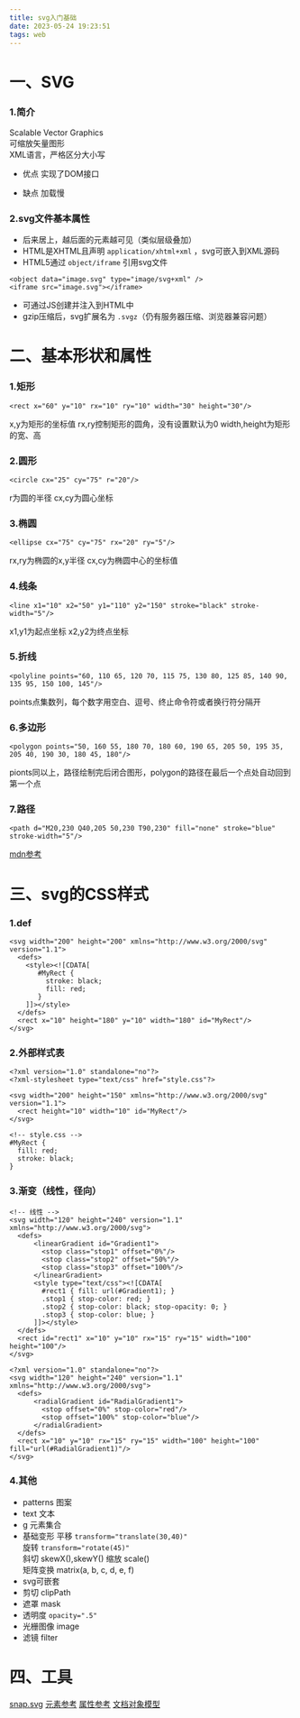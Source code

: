 ```yaml
---
title: svg入门基础
date: 2023-05-24 19:23:51
tags: web
---
```


# 一、SVG
### 1.简介
Scalable Vector Graphics  
可缩放矢量图形  
XML语言，严格区分大小写

- 优点
实现了DOM接口

- 缺点
加载慢

### 2.svg文件基本属性
- 后来居上，越后面的元素越可见（类似层级叠加）
- HTML是XHTML且声明 `application/xhtml+xml` ，svg可嵌入到XML源码
- HTML5通过 `object/iframe` 引用svg文件

``` 
<object data="image.svg" type="image/svg+xml" />
<iframe src="image.svg"></iframe>
```

- 可通过JS创建并注入到HTML中
- gzip压缩后，svg扩展名为 `.svgz`（仍有服务器压缩、浏览器兼容问题）

# 二、基本形状和属性
### 1.矩形
```
<rect x="60" y="10" rx="10" ry="10" width="30" height="30"/>
```

x,y为矩形的坐标值
rx,ry控制矩形的圆角，没有设置默认为0
width,height为矩形的宽、高

### 2.圆形
```
<circle cx="25" cy="75" r="20"/>
```

r为圆的半径
cx,cy为圆心坐标

### 3.椭圆
```
<ellipse cx="75" cy="75" rx="20" ry="5"/>
```

rx,ry为椭圆的x,y半径
cx,cy为椭圆中心的坐标值

### 4.线条
```
<line x1="10" x2="50" y1="110" y2="150" stroke="black" stroke-width="5"/>
```

x1,y1为起点坐标
x2,y2为终点坐标

### 5.折线
```
<polyline points="60, 110 65, 120 70, 115 75, 130 80, 125 85, 140 90, 135 95, 150 100, 145"/>
```

points点集数列，每个数字用空白、逗号、终止命令符或者换行符分隔开

### 6.多边形
```
<polygon points="50, 160 55, 180 70, 180 60, 190 65, 205 50, 195 35, 205 40, 190 30, 180 45, 180"/>
```
pionts同以上，路径绘制完后闭合图形，polygon的路径在最后一个点处自动回到第一个点

### 7.路径
```
<path d="M20,230 Q40,205 50,230 T90,230" fill="none" stroke="blue" stroke-width="5"/>
```
[mdn参考](https://developer.mozilla.org/zh-CN/docs/Web/SVG/Tutorial/Paths)

# 三、svg的CSS样式
### 1.def
```
<svg width="200" height="200" xmlns="http://www.w3.org/2000/svg" version="1.1">
  <defs>
    <style><![CDATA[
       #MyRect {
         stroke: black;
         fill: red;
       }
    ]]></style>
  </defs>
  <rect x="10" height="180" y="10" width="180" id="MyRect"/>
</svg>
```

### 2.外部样式表
```
<?xml version="1.0" standalone="no"?>
<?xml-stylesheet type="text/css" href="style.css"?>

<svg width="200" height="150" xmlns="http://www.w3.org/2000/svg" version="1.1">
  <rect height="10" width="10" id="MyRect"/>
</svg>

<!-- style.css -->
#MyRect {
  fill: red;
  stroke: black;
}
```

### 3.渐变（线性，径向）
```
<!-- 线性 -->
<svg width="120" height="240" version="1.1" xmlns="http://www.w3.org/2000/svg">
  <defs>
      <linearGradient id="Gradient1">
        <stop class="stop1" offset="0%"/>
        <stop class="stop2" offset="50%"/>
        <stop class="stop3" offset="100%"/>
      </linearGradient>
      <style type="text/css"><![CDATA[
        #rect1 { fill: url(#Gradient1); }
        .stop1 { stop-color: red; }
        .stop2 { stop-color: black; stop-opacity: 0; }
        .stop3 { stop-color: blue; }
      ]]></style>
  </defs>
  <rect id="rect1" x="10" y="10" rx="15" ry="15" width="100" height="100"/>
</svg>

<?xml version="1.0" standalone="no"?>
<svg width="120" height="240" version="1.1" xmlns="http://www.w3.org/2000/svg">
  <defs>
      <radialGradient id="RadialGradient1">
        <stop offset="0%" stop-color="red"/>
        <stop offset="100%" stop-color="blue"/>
      </radialGradient>
  </defs>
  <rect x="10" y="10" rx="15" ry="15" width="100" height="100" fill="url(#RadialGradient1)"/>
</svg>
```

### 4.其他
- patterns 图案
- text 文本
- g 元素集合
- 基础变形
  平移 `transform="translate(30,40)"`  
  旋转 `transform="rotate(45)"`  
  斜切 skewX(),skewY()
  缩放 scale()  
  矩阵变换 matrix(a, b, c, d, e, f)
- svg可嵌套
- 剪切 clipPath
- 遮罩 mask
- 透明度 `opacity=".5"` 
- 光栅图像 image
- 滤镜 filter

# 四、工具
[snap.svg](http://snapsvg.io/docs/)
[元素参考](https://developer.mozilla.org/zh-CN/docs/Web/SVG/Element)
[属性参考](https://developer.mozilla.org/zh-CN/docs/Web/SVG/Attribute)
[文档对象模型](https://developer.mozilla.org/zh-CN/docs/Web/API/Document_Object_Model#svg_%E6%8E%A5%E5%8F%A3)



